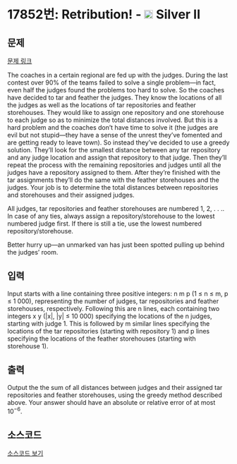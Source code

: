 # 17852번: Retribution! - <img src="https://static.solved.ac/tier_small/9.svg" style="height:20px" /> Silver II

<!-- performance -->

<!-- 문제 제출 후 깃허브에 푸시를 했을 때 제출한 코드의 성능이 입력될 공간입니다.-->

<!-- end -->

## 문제

[문제 링크](https://boj.kr/17852)


<p>The coaches in a certain regional are fed up with the judges. During the last contest over 90% of the teams failed to solve a single problem—in fact, even half the judges found the problems too hard to solve. So the coaches have decided to tar and feather the judges. They know the locations of all the judges as well as the locations of tar repositories and feather storehouses. They would like to assign one repository and one storehouse to each judge so as to minimize the total distances involved. But this is a hard problem and the coaches don’t have time to solve it (the judges are evil but not stupid—they have a sense of the unrest they’ve fomented and are getting ready to leave town). So instead they’ve decided to use a greedy solution. They’ll look for the smallest distance between any tar repository and any judge location and assign that repository to that judge. Then they’ll repeat the process with the remaining repositories and judges until all the judges have a repository assigned to them. After they’re finished with the tar assignments they’ll do the same with the feather storehouses and the judges. Your job is to determine the total distances between repositories and storehouses and their assigned judges.</p>

<p>All judges, tar repositories and feather storehouses are numbered 1, 2, . . .. In case of any ties, always assign a repository/storehouse to the lowest numbered judge first. If there is still a tie, use the lowest numbered repository/storehouse.</p>

<p>Better hurry up—an unmarked van has just been spotted pulling up behind the judges’ room.</p>



## 입력


<p>Input starts with a line containing three positive integers: n m p (1 ≤ n ≤ m, p ≤ 1 000), representing the number of judges, tar repositories and feather storehouses, respectively. Following this are n lines, each containing two integers x y (|x|, |y| ≤ 10 000) specifying the locations of the n judges, starting with judge 1. This is followed by m similar lines specifying the locations of the tar repositories (starting with repository 1) and p lines specifying the locations of the feather storehouses (starting with storehouse 1).</p>



## 출력


<p>Output the the sum of all distances between judges and their assigned tar repositories and feather storehouses, using the greedy method described above. Your answer should have an absolute or relative error of at most 10<sup>−6</sup>.</p>



## 소스코드

[소스코드 보기](Retribution!.cpp)